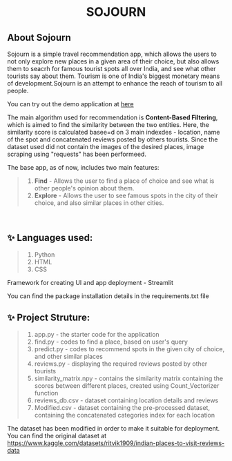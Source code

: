 <h1 align="center">SOJOURN</h1>
<p align="center">
<!--<img width="25%" src="" alt="logo">-->
</p>

## About Sojourn ##

Sojourn is a simple travel recommendation app, which allows the users to not only explore new places in a given area of their choice, but also allows them to
seacrh for famous tourist spots all over India, and see what other tourists say about them. Tourism is one of India's biggest monetary means of development.Sojourn is an attempt to enhance the reach of tourism to all people.

You can try out the demo application at <a href="https://sojourn-fbmkb2ecngwii6afg7uwsc.streamlit.app/" target="_blank">here</a>
<br>

The main algorithm used for recommendation is **Content-Based Filtering**, which is aimed to find the similarity between the two entities. Here, the similarity score is calculated basee=d 
on 3 main indexdes - location, name of the spot and concatenated reviews posted by others tourists. Since the dataset used did not contain the images of the desired places, image scraping using "requests" has been performeed.

The base app, as of now, includes two main features:
> 1. **Find** - Allows the user to find a place of choice and see what is other people's opinion about them.
> 2. **Explore** - Allows the user to see famous spots in the city of their choice, and also similar places in other cities.

<br>

## :sparkles: Languages used:
> 1. Python
> 2. HTML
> 3. CSS

Framework for creating UI and app deployment - Streamlit

You can find the package installation details in the requirements.txt file

## :sparkles: Project Struture:
> 1. app.py - the starter code for the application
> 2. find.py - codes to find a place, based on user's query
> 3. predict.py - codes to recommend spots in the given city of choice, and other similar places
> 4. reviews.py - displaying the required reviews posted by other tourists
> 5. similarity_matrix.npy - contains the similarity matrix containing the scores between different places, created using Count_Vectorizer function
> 6. reviews_db.csv - dataset containing location details and reviews 
> 7. Modified.csv - dataset containing the pre-processed dataset, containing the concatenated categories index for each location

The dataset has been modified in order to make it suitable for deployment. You can find the original dataset at https://www.kaggle.com/datasets/ritvik1909/indian-places-to-visit-reviews-data

